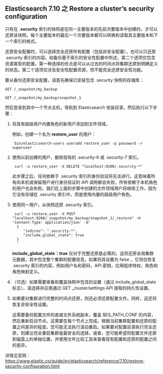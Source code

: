 ## Elasticsearch 7.10 之 Restore a cluster’s security configuration

只有在 **.security** 索引的快照是在同一主要版本的先前次要版本中创建的，才可以还原该快照。每个主要版本的最后一个次要版本都可以转换和读取其主要版本和下一个索引的格式。

还原安全配置时，可以选择完全还原所有配置（包括非安全配置），也可以只还原 .security 索引的内容。如备份基于索引的安全性配置中所述，第二个选项仅包含资源类型的配置。第一种选择的优点是可以从过去的时间点将集群还原到明确定义的状态。第二个选项仅涉及安全性配置资源，但不能完全还原安全性功能。

要从备份还原安全配置，请首先确保已安装包含 .security 快照的存储库：

	GET /_snapshot/my_backup
 
	GET /_snapshot/my_backup/snapshot_1
 
然后登录到其中一个节点主机，导航到 Elasticsearch 安装目录，然后执行以下步骤：

1. 将具有超级用户内置角色的新用户添加到文件领域。

	例如，创建一个名为 **restore\_user** 的用户：

		bin/elasticsearch-users useradd restore_user -p password -r superuser
		
2. 使用以前创建的用户，删除现有的 .security-6 或 .security-7 索引。
 
		curl -u restore_user -X DELETE "localhost:9200/.security-*"
		
	此步骤之后，任何依赖于 .security 索引的身份验证将无法进行。这意味着所有向本机或保留用户进行身份验证的 API 调用都会失败，所有依赖于本机角色的用户也会失败。我们在上面的步骤中创建的文件领域用户将继续工作，因为它没有存储在 .security 索引中，而是使用内置的超级用户角色。

3. 使用同一用户，从快照还原 .security 索引。

		curl -u restore_user -X POST "localhost:9200/_snapshot/my_backup/snapshot_1/_restore" -H 'Content-Type: application/json' -d'
		 {
		    "indices": ".security-*",
		    "include_global_state": true 
		 }
		 '

	**include_global_state：true** 仅对于完整还原是必需的。这将还原全局集群​​元数据，其中包含整个集群的配置信息。如果将其设置为 false ，它将仅恢复 .security 索引的内容，例如用户名和密码，API 密钥，应用程序特权，角色和角色映射定义。

4. （可选）如果需要查看和覆盖快照中包含的设置（通过 include\_global\_state 标志），请选择并应用通过 GET _cluster/settings API 提取的持久性设置。
5. 如果要对集群进行完整的时间点还原，则还必须还原配置文件。同样，这还将恢复非安全性设置。

	这需要备份配置文件的直接文件系统副本，覆盖 $ES\_PATH\_CONF 的内容，然后重新启动节点。这需要在每个节点上完成。根据当前集群配置和还原的配置之间差异的程度，您可能无法执行滚动重启。如果要对配置目录执行完全还原，则建议完全重启集群是最安全的选择。或者，您可能希望将配置文件还原到磁盘上的单独位置，并使用文件比较工具来查看现有配置和还原的配置之间的差异。

详情见官网：https://www.elastic.co/guide/en/elasticsearch/reference/7.10/restore-security-configuration.html

